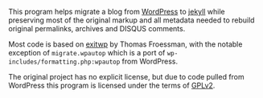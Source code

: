 This program helps migrate a blog from [WordPress][] to [jekyll][] while
preserving most of the original markup and all metadata needed to rebuild
original permalinks, archives and DISQUS comments.

Most code is based on [exitwp][] by Thomas Froessman, with the notable
exception of `migrate.wpautop` which is a port of
`wp-includes/formatting.php:wpautop` from WordPress.

The original project has no explicit license, but due to code pulled from
WordPress this program is licensed under the terms of [GPLv2][].

[WordPress]: http://wordpress.org
[jekyll]: http://jekyllrb.com
[exitwp]: https://github.com/thomasf/exitwp
[GPLv2]: http://www.gnu.org/licenses/gpl-2.0.html
